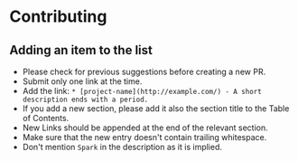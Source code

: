 # Contributing

## Adding an item to the list

- Please check for previous suggestions before creating a new PR.
- Submit only one link at the time.
- Add the link: `* [project-name](http://example.com/) - A short description ends with a period.`
- If you add a new section, please add it also the section title to the Table of Contents.
- New Links should be appended at the end of the relevant section.
- Make sure that the new entry doesn't contain trailing whitespace.
- Don't mention `Spark` in the description as it is implied.
